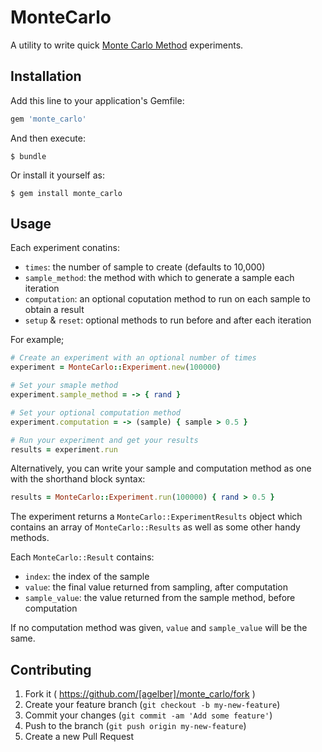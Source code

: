 # MonteCarlo

A utility to write quick [Monte Carlo Method](http://en.wikipedia.org/wiki/Monte_Carlo_method) experiments.

## Installation

Add this line to your application's Gemfile:

```ruby
gem 'monte_carlo'
```

And then execute:

    $ bundle

Or install it yourself as:

    $ gem install monte_carlo

## Usage

Each experiment conatins:
- `times`: the number of sample to create (defaults to 10,000)
- `sample_method`: the method with which to generate a sample each iteration
- `computation`: an optional coputation method to run on each sample to obtain a result
- `setup` & `reset`: optional methods to run before and after each iteration

For example;

```ruby
# Create an experiment with an optional number of times
experiment = MonteCarlo::Experiment.new(100000)

# Set your smaple method
experiment.sample_method = -> { rand }

# Set your optional computation method
experiment.computation = -> (sample) { sample > 0.5 }

# Run your experiment and get your results
results = experiment.run
```

Alternatively, you can write your sample and computation method as one with the shorthand block syntax:

```ruby
results = MonteCarlo::Experiment.run(100000) { rand > 0.5 }
```

The experiment returns a `MonteCarlo::ExperimentResults` object which contains an array of `MonteCarlo::Results` as well as some other handy methods.

Each `MonteCarlo::Result` contains:
- `index`: the index of the sample
- `value`: the final value returned from sampling, after computation
- `sample_value`: the value returned from the sample method, before computation

If no computation method was given, `value` and `sample_value` will be the same.

## Contributing

1. Fork it ( https://github.com/[agelber]/monte_carlo/fork )
2. Create your feature branch (`git checkout -b my-new-feature`)
3. Commit your changes (`git commit -am 'Add some feature'`)
4. Push to the branch (`git push origin my-new-feature`)
5. Create a new Pull Request
